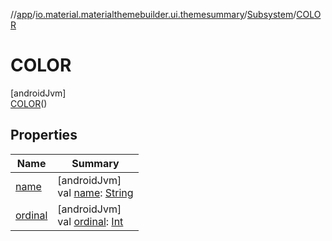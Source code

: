 //[app](../../../../index.md)/[io.material.materialthemebuilder.ui.themesummary](../../index.md)/[Subsystem](../index.md)/[COLOR](index.md)

# COLOR

[androidJvm]\
[COLOR](index.md)()

## Properties

| Name | Summary |
|---|---|
| [name](index.md#-372974862%2FProperties%2F-912451524) | [androidJvm]<br>val [name](index.md#-372974862%2FProperties%2F-912451524): [String](https://kotlinlang.org/api/latest/jvm/stdlib/kotlin/-string/index.html) |
| [ordinal](index.md#-739389684%2FProperties%2F-912451524) | [androidJvm]<br>val [ordinal](index.md#-739389684%2FProperties%2F-912451524): [Int](https://kotlinlang.org/api/latest/jvm/stdlib/kotlin/-int/index.html) |
